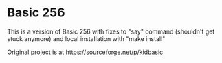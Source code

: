 # Basic 256

This is a version of Basic 256 with fixes to "say" command (shouldn't get stuck anymore)
and local installation with "make install"

Original project is at https://sourceforge.net/p/kidbasic
